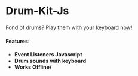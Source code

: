 # Drum-Kit-Js
Fond of drums? Play them with your keyboard now!

<h4>Features:<h4>
<ul>
<li> Event Listeners Javascript </li>
<li> Drum sounds with keyboard </li>
<li> Works Offline/ </li>
</ul>
